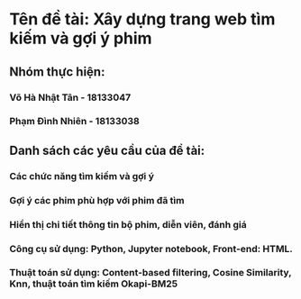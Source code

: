 # Tên đề tài: Xây dựng trang web tìm kiếm và gợi ý phim
## Nhóm thực hiện:
### Võ Hà Nhật Tân - 18133047
### Phạm Đình Nhiên - 18133038
## Danh sách các yêu cầu của đề tài:
### Các chức năng tìm kiếm và gợi ý
### Gợi ý các phim phù hợp với phim đã tìm
### Hiển thị chi tiết thông tin bộ phim, diễn viên, đánh giá
### Công cụ sử dụng: Python, Jupyter notebook, Front-end: HTML.
### Thuật toán sử dụng: Content-based filtering, Cosine Similarity, Knn, thuật toán tìm kiếm Okapi-BM25
